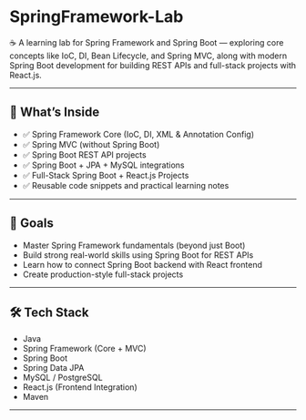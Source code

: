 # SpringFramework-Lab

☕ A learning lab for Spring Framework and Spring Boot — exploring core concepts like IoC, DI, Bean Lifecycle, and Spring MVC, along with modern Spring Boot development for building REST APIs and full-stack projects with React.js.

---

## 📌 What’s Inside
- ✅ Spring Framework Core (IoC, DI, XML & Annotation Config)
- ✅ Spring MVC (without Spring Boot)
- ✅ Spring Boot REST API projects
- ✅ Spring Boot + JPA + MySQL integrations
- ✅ Full-Stack Spring Boot + React.js Projects
- ✅ Reusable code snippets and practical learning notes

---

## 🎯 Goals
- Master Spring Framework fundamentals (beyond just Boot)
- Build strong real-world skills using Spring Boot for REST APIs
- Learn how to connect Spring Boot backend with React frontend
- Create production-style full-stack projects

---

## 🛠️ Tech Stack
- Java  
- Spring Framework (Core + MVC)  
- Spring Boot  
- Spring Data JPA  
- MySQL / PostgreSQL  
- React.js (Frontend Integration)  
- Maven   

---


